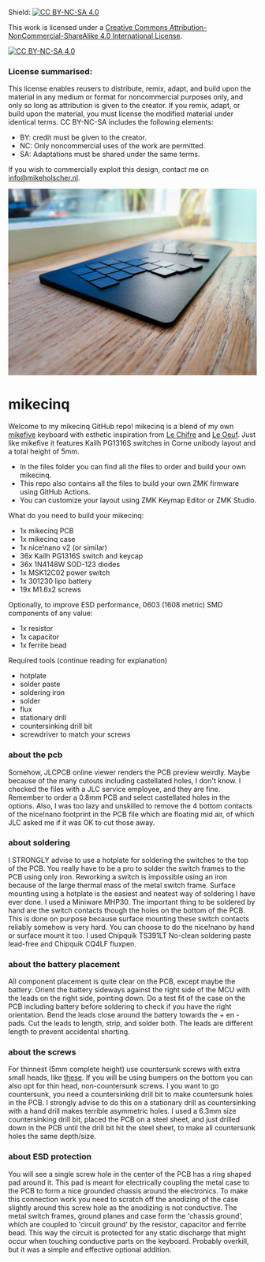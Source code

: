 Shield: [![CC BY-NC-SA 4.0][cc-by-nc-sa-shield]][cc-by-nc-sa]

This work is licensed under a
[Creative Commons Attribution-NonCommercial-ShareAlike 4.0 International License][cc-by-nc-sa].

[![CC BY-NC-SA 4.0][cc-by-nc-sa-image]][cc-by-nc-sa]

[cc-by-nc-sa]: http://creativecommons.org/licenses/by-nc-sa/4.0/
[cc-by-nc-sa-image]: https://licensebuttons.net/l/by-nc-sa/4.0/88x31.png
[cc-by-nc-sa-shield]: https://img.shields.io/badge/License-CC%20BY--NC--SA%204.0-lightgrey.svg

### License summarised:
This license enables reusers to distribute, remix, adapt, and build upon the material in any medium or format for noncommercial purposes only, and only so long as attribution is given to the creator. If you remix, adapt, or build upon the material, you must license the modified material under identical terms. CC BY-NC-SA includes the following elements:

- BY: credit must be given to the creator.
- NC: Only noncommercial uses of the work are permitted.
- SA: Adaptations must be shared under the same terms.

If you wish to commercially exploit this design, contact me on info@mikeholscher.nl.

![](images/mikecinq1.jpg)

# mikecinq

Welcome to my mikecinq GitHub repo!
mikecinq is a blend of my own [mikefive](https://github.com/mikeholscher/zmk-config-mikefive) keyboard with esthetic inspiration from [Le Chifre](https://github.com/tominabox1/Le-Chiffre-Keyboard) and [Le Oeuf](https://github.com/eggsworks/le-oeuf).
Just like mikefive it features Kailh PG1316S switches in Corne unibody layout and a total height of 5mm.

- In the files folder you can find all the files to order and build your own mikecinq.
- This repo also contains all the files to build your own ZMK firmware using GitHub Actions.
- You can customize your layout using ZMK Keymap Editor or ZMK Studio.

What do you need to build your mikecinq:

- 1x mikecinq PCB
- 1x mikecinq case
- 1x nice!nano v2 (or similar)
- 36x Kailh PG1316S switch and keycap
- 36x 1N4148W SOD-123 diodes
- 1x MSK12C02 power switch
- 1x 301230 lipo battery
- 19x M1.6x2 screws

Optionally, to improve ESD performance, 0603 (1608 metric) SMD components of any value:
- 1x resistor
- 1x capacitor
- 1x ferrite bead

Required tools (continue reading for explanation)
- hotplate
- solder paste
- soldering iron
- solder
- flux
- stationary drill
- countersinking drill bit
- screwdriver to match your screws

### about the pcb
Somehow, JLCPCB online viewer renders the PCB preview weirdly. Maybe because of the many cutouts including castellated holes, I don't know. I checked the files with a JLC service employee, and they are fine. Remember to order a 0.8mm PCB and select castellated holes in the options. Also, I was too lazy and unskilled to remove the 4 bottom contacts of the nice!nano footprint in the PCB file which are floating mid air, of which JLC asked me if it was OK to cut those away.

### about soldering
I STRONGLY advise to use a hotplate for soldering the switches to the top of the PCB. You really have to be a pro to solder the switch frames to the PCB using only iron. Reworking a switch is impossible using an iron because of the large thermal mass of the metal switch frame. Surface mounting using a hotplate is the easiest and neatest way of soldering I have ever done. I used a Miniware MHP30. The important thing to be soldered by hand are the switch contacts though the holes on the bottom of the PCB. This is done on purpose because surface mounting these switch contacts reliably somehow is very hard. You can choose to do the nice!nano by hand or surface mount it too. I used Chipquik TS391LT No-clean soldering paste lead-free and Chipquik CQ4LF fluxpen. 

### about the battery placement
All component placement is quite clear on the PCB, except maybe the battery. Orient the battery sideways against the right side of the MCU with the leads on the right side, pointing down. Do a test fit of the case on the PCB including battery before soldering to check if you have the right orientation. Bend the leads close around the battery towards the + en - pads. Cut the leads to length, strip, and solder both. The leads are different length to prevent accidental shorting.

### about the screws
For thinnest (5mm complete height) use countersunk screws with extra small heads, like [these](https://www.ebay.nl/itm/185164561040?var=694434686738). If you will be using bumpers on the bottom you can also opt for thin head, non-countersunk screws. I you want to go countersunk, you need a countersinking drill bit to make countersunk holes in the PCB. I strongly advise to do this on a stationary drill as countersinking with a hand drill makes terrible asymmetric holes. I used a 6.3mm size countersinking drill bit, placed the PCB on a steel sheet, and just drilled down in the PCB until the drill bit hit the steel sheet, to make all countersunk holes the same depth/size.

### about ESD protection
You will see a single screw hole in the center of the PCB has a ring shaped pad around it. This pad is meant for electrically coupling the metal case to the PCB to form a nice grounded chassis around the electronics. To make this connection work you need to scratch off the anodizing of the case slightly around this screw hole as the anodizing is not conductive. The metal switch frames, ground planes and case form the 'chassis ground', which are coupled to 'circuit ground' by the resistor, capacitor and ferrite bead. This way the circuit is protected for any static discharge that might occur when touching conductive parts on the keyboard. Probably overkill, but it was a simple and effective optional addition.  




